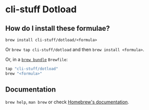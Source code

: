 # cli-stuff Dotload

## How do I install these formulae?

`brew install cli-stuff/dotload/<formula>`

Or `brew tap cli-stuff/dotload` and then `brew install <formula>`.

Or, in a [`brew bundle`](https://github.com/Homebrew/homebrew-bundle) `Brewfile`:

```ruby
tap "cli-stuff/dotload"
brew "<formula>"
```

## Documentation

`brew help`, `man brew` or check [Homebrew's documentation](https://docs.brew.sh).
